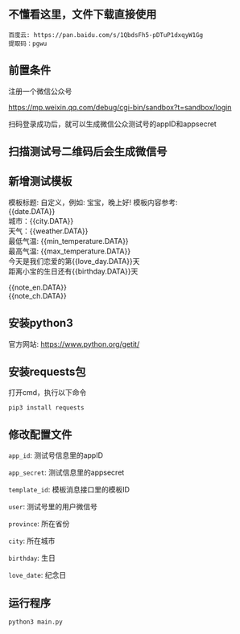 
## 不懂看这里，文件下载直接使用
```commandline
百度云: https://pan.baidu.com/s/1QbdsFh5-pDTuP1dxqyW1Gg
提取码：pgwu
```


## 前置条件
注册一个微信公众号

https://mp.weixin.qq.com/debug/cgi-bin/sandbox?t=sandbox/login 

扫码登录成功后，就可以生成微信公众测试号的appID和appsecret

## 扫描测试号二维码后会生成微信号

## 新增测试模板
模板标题: 自定义，例如: 宝宝，晚上好!
模板内容参考:  
{{date.DATA}}  
城市：{{city.DATA}}  
天气：{{weather.DATA}}  
最低气温: {{min_temperature.DATA}}  
最高气温: {{max_temperature.DATA}}  
今天是我们恋爱的第{{love_day.DATA}}天  
距离小宝的生日还有{{birthday.DATA}}天  


{{note_en.DATA}}  
{{note_ch.DATA}}

## 安装python3 
官方网站: https://www.python.org/getit/

## 安装requests包
打开cmd，执行以下命令
```commandline
pip3 install requests
```

## 修改配置文件
`app_id`: 测试号信息里的appID 

`app_secret`: 测试信息里的appsecret

`template_id`: 模板消息接口里的模板ID

`user`: 测试号里的用户微信号

`province`: 所在省份

`city`: 所在城市

`birthday`: 生日

`love_date`: 纪念日

## 运行程序
```commandline
python3 main.py
```
